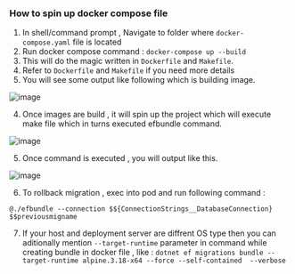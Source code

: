 ### How to spin up docker compose file

1. In shell/command prompt , Navigate to folder where `docker-compose.yaml` file is located 
2. Run docker compose command : `docker-compose up --build`
3. This will do the magic written in `Dockerfile` and `Makefile`.
4. Refer to `Dockerfile` and `Makefile` if you need more details
5. You will see some output like following which is building image.

![image](https://github.com/paraspatidar/ef-migration-strategy/assets/5575617/89f528ec-71ec-465f-a8a6-5254733e991a)

4. Once images are build , it will spin up the project which will execute make file which in turns executed efbundle command.
   
![image](https://github.com/paraspatidar/ef-migration-strategy/assets/5575617/8e7b02d3-b9f1-4b19-a5b5-94cbd23dbfc6)

5. Once command is executed , you will output like this.

![image](https://github.com/paraspatidar/ef-migration-strategy/assets/5575617/f09f2fad-01fb-4057-bf2d-7981dd9e196f)

6. To rollback migration , exec into pod and run following command :

` @./efbundle --connection $${ConnectionStrings__DatabaseConnection} $$previousmigname `

7. If your host and deployment server are diffrent OS type then you can aditionally mention `--target-runtime` parameter in command while creating bundle in docker file , like :
`dotnet ef migrations bundle --target-runtime alpine.3.18-x64 --force --self-contained  --verbose`



   
